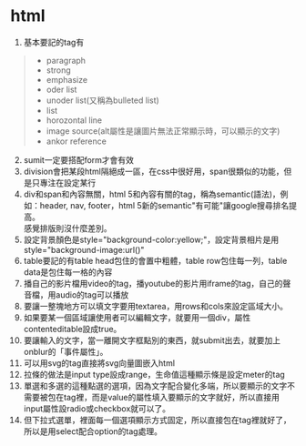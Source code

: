 # html
1. 基本要記的tag有  
> * paragraph
> * strong
> * emphasize
> * oder list
> * unoder list(又稱為bulleted list)
> * list
> * horozontal line
> * image source(alt屬性是讓圖片無法正常顯示時，可以顯示的文字)
> * ankor reference
2. sumit一定要搭配form才會有效
3. division會把某段html隔絕成一區，在css中很好用，span很類似的功能，但是只專注在設定某行
4. div和span和內容無關，html 5和內容有關的tag，稱為semantic\(語法\)，例如：header, nav, footer，html 5新的semantic"有可能"讓google搜尋排名提高。  
感覺排版則沒什麼差別。
5. 設定背景顏色是style="background-color:yellow;"，設定背景相片是用style="background-image:url()"
6. table要記的有table head包住的會置中粗體，table row包住每一列，table data是包住每一格的內容
7. 播自己的影片檔用video的tag，播youtube的影片用iframe的tag，自己的聲音檔，用audio的tag可以播放
8. 要讓一整塊地方可以填文字要用textarea，用rows和cols來設定區域大小。
9. 如果要某一個區域讓使用者可以編輯文字，就要用一個div，屬性contenteditable設成true。
10. 要讓輸入的文字，當一離開文字框點別的東西，就submit出去，就要加上onblur的「事件屬性」。
11. 可以用svg的tag直接將svg向量圖嵌入html
12. 拉條的做法是input type設成range，生命值這種顯示條是設定meter的tag
13. 單選和多選的這種點選的選項，因為文字配合變化多端，所以要顯示的文字不需要被包在tag裡，而是value的屬性填入要顯示的文字就好，所以直接用input屬性設radio或checkbox就可以了。
14. 但下拉式選單，裡面每一個選項顯示方式固定，所以直接包在tag裡就好了，所以是用select配合option的tag處理。
